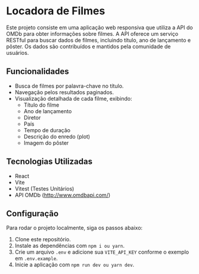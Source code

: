# Locadora de Filmes

Este projeto consiste em uma aplicação web responsiva que utiliza a API do OMDb para obter informações sobre filmes. A API oferece um serviço RESTful para buscar dados de filmes, incluindo título, ano de lançamento e pôster. Os dados são contribuídos e mantidos pela comunidade de usuários.

## Funcionalidades

- Busca de filmes por palavra-chave no título.
- Navegação pelos resultados paginados.
- Visualização detalhada de cada filme, exibindo:
  - Título do filme
  - Ano de lançamento
  - Diretor
  - País
  - Tempo de duração
  - Descrição do enredo (plot)
  - Imagem do pôster

## Tecnologias Utilizadas

- React
- Vite
- Vitest (Testes Unitários)
- API OMDb (http://www.omdbapi.com/)

## Configuração

Para rodar o projeto localmente, siga os passos abaixo:

1. Clone este repositório.
2. Instale as dependências com `npm i ou yarn`.
3. Crie um arquivo `.env` e adicione sua `VITE_API_KEY` conforme o exemplo em `.env.example`.
4. Inicie a aplicação com `npm run dev ou yarn dev`.
